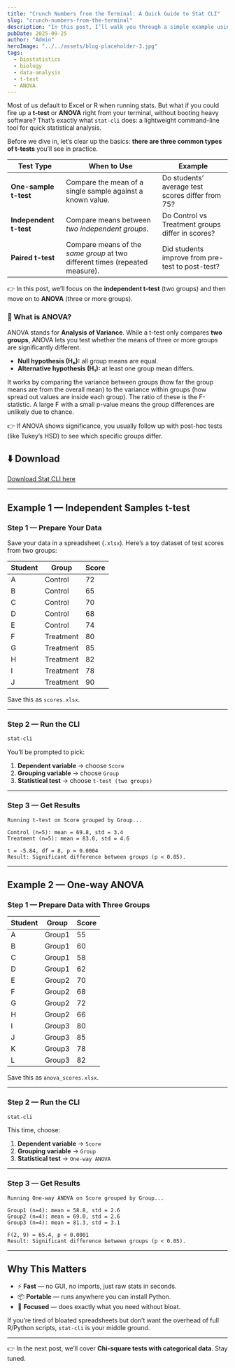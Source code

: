 ```yaml
---
title: "Crunch Numbers from the Terminal: A Quick Guide to Stat CLI"
slug: "crunch-numbers-from-the-terminal"
description: "In this post, I’ll walk you through a simple example using a Markdown table as our dataset."
pubDate: 2025-09-25
author: "Admin"
heroImage: "../../assets/blog-placeholder-3.jpg"
tags:
  - biostatistics
  - biology
  - data-analysis
  - t-test
  - ANOVA
---
```


Most of us default to Excel or R when running stats. But what if you could fire up a **t-test** or **ANOVA** right from your terminal, without booting heavy software? That’s exactly what `stat-cli` does: a lightweight command-line tool for quick statistical analysis.

Before we dive in, let’s clear up the basics: **there are three common types of t-tests** you’ll see in practice.

| Test Type                | When to Use                                                                 | Example                                                   |
|---------------------------|-----------------------------------------------------------------------------|-----------------------------------------------------------|
| **One-sample t-test**     | Compare the mean of a single sample against a known value.                  | Do students’ average test scores differ from 75?          |
| **Independent t-test**    | Compare means between *two independent groups*.                            | Do Control vs Treatment groups differ in scores?          |
| **Paired t-test**         | Compare means of the *same group* at two different times (repeated measure). | Did students improve from pre-test to post-test?          |

👉 In this post, we’ll focus on the **independent t-test** (two groups) and then move on to **ANOVA** (three or more groups).

### 📖 What is ANOVA?

ANOVA stands for **Analysis of Variance**. While a t-test only compares **two groups**, ANOVA lets you test whether the means of three or more groups are significantly different.

- **Null hypothesis (H₀):** all group means are equal.
- **Alternative hypothesis (H₁):** at least one group mean differs.

It works by comparing the variance between groups (how far the group means are from the overall mean) to the variance within groups (how spread out values are inside each group).
The ratio of these is the F-statistic. A large F with a small p-value means the group differences are unlikely due to chance.

👉 If ANOVA shows significance, you usually follow up with post-hoc tests (like Tukey’s HSD) to see which specific groups differ.

## ⬇️ Download

[Download Stat CLI here](https://github.com/panda-67/stats-cli/releases/latest)

---

## Example 1 — Independent Samples t-test

### Step 1 — Prepare Your Data

Save your data in a spreadsheet (`.xlsx`). Here’s a toy dataset of test scores from two groups:

| Student | Group     | Score |
|---------|-----------|-------|
| A       | Control   | 72    |
| B       | Control   | 65    |
| C       | Control   | 70    |
| D       | Control   | 68    |
| E       | Control   | 74    |
| F       | Treatment | 80    |
| G       | Treatment | 85    |
| H       | Treatment | 82    |
| I       | Treatment | 78    |
| J       | Treatment | 90    |

Save this as `scores.xlsx`.

---

### Step 2 — Run the CLI

```bash
stat-cli
```

You’ll be prompted to pick:

1. **Dependent variable** → choose `Score`  
2. **Grouping variable** → choose `Group`  
3. **Statistical test** → choose `t-test (two groups)`  

---

### Step 3 — Get Results

```
Running t-test on Score grouped by Group...

Control (n=5): mean = 69.8, std = 3.4
Treatment (n=5): mean = 83.0, std = 4.6

t = -5.84, df = 8, p = 0.0004
Result: Significant difference between groups (p < 0.05).
```

---

## Example 2 — One-way ANOVA

### Step 1 — Prepare Data with Three Groups

| Student | Group   | Score |
|---------|---------|-------|
| A       | Group1  | 55    |
| B       | Group1  | 60    |
| C       | Group1  | 58    |
| D       | Group1  | 62    |
| E       | Group2  | 70    |
| F       | Group2  | 68    |
| G       | Group2  | 72    |
| H       | Group2  | 66    |
| I       | Group3  | 80    |
| J       | Group3  | 85    |
| K       | Group3  | 78    |
| L       | Group3  | 82    |

Save this as `anova_scores.xlsx`.

---

### Step 2 — Run the CLI

```bash
stat-cli
```

This time, choose:

1. **Dependent variable** → `Score`  
2. **Grouping variable** → `Group`  
3. **Statistical test** → `One-way ANOVA`  

---

### Step 3 — Get Results

```
Running One-way ANOVA on Score grouped by Group...

Group1 (n=4): mean = 58.8, std = 2.6
Group2 (n=4): mean = 69.0, std = 2.6
Group3 (n=4): mean = 81.3, std = 3.1

F(2, 9) = 65.4, p < 0.0001
Result: Significant difference between groups (p < 0.05).
```

---

## Why This Matters

- ⚡ **Fast** — no GUI, no imports, just raw stats in seconds.  
- 📦 **Portable** — runs anywhere you can install Python.  
- 🧠 **Focused** — does exactly what you need without bloat.  

If you’re tired of bloated spreadsheets but don’t want the overhead of full R/Python scripts, `stat-cli` is your middle ground.

---

👉 In the next post, we’ll cover **Chi-square tests with categorical data**. Stay tuned.
